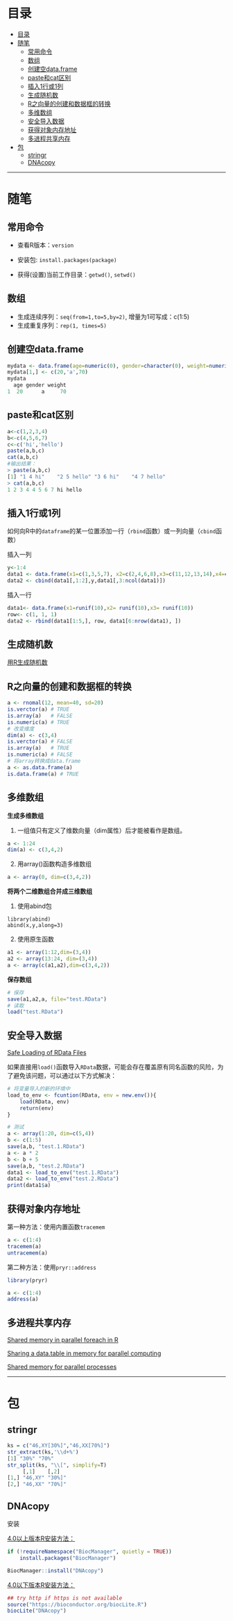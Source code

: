# 目录

<!--自动插入TOC：https://github.com/ekalinin/github-markdown-toc-->
<!--ts-->
* [目录](#目录)
* [随笔](#随笔)
   * [常用命令](#常用命令)
   * [数组](#数组)
   * [创建空data.frame](#创建空dataframe)
   * [paste和cat区别](#paste和cat区别)
   * [插入1行或1列](#插入1行或1列)
   * [生成随机数](#生成随机数)
   * [R之向量的创建和数据框的转换](#r之向量的创建和数据框的转换)
   * [多维数组](#多维数组)
   * [安全导入数据](#安全导入数据)
   * [获得对象内存地址](#获得对象内存地址)
   * [多进程共享内存](#多进程共享内存)
* [包](#包)
   * [stringr](#stringr)
   * [DNAcopy](#dnacopy)
<!--te-->

----

# 随笔

## 常用命令

* 查看R版本：`version`

* 安装包: `install.packages(package)`

* 获得(设置)当前工作目录：`getwd()`, `setwd()`

  

## 数组

* 生成连续序列：`seq(from=1,to=5,by=2)`, 增量为1可写成：c(1:5)
* 生成重复序列：`rep(1, times=5)`


## 创建空data.frame

```R
mydata <- data.frame(age=numeric(0), gender=character(0), weight=numeric(0), stringsAsFactors=FALSE))
mydata[1,] <- c(20,'a',70)
mydata
  age gender weight
1  20      a     70
```

## paste和cat区别

```R
a<-c(1,2,3,4)
b<-c(4,5,6,7)
c<-c('hi','hello')
paste(a,b,c)
cat(a,b,c)
#输出结果：
> paste(a,b,c)
[1] "1 4 hi"    "2 5 hello" "3 6 hi"    "4 7 hello"
> cat(a,b,c)
1 2 3 4 4 5 6 7 hi hello
```

## 插入1行或1列

如何向R中的`dataframe`的某一位置添加一行（`rbind`函数）或一列向量（`cbind`函数）

插入一列

```R
y<-1:4
data1 <- data.frame(x1=c(1,3,5,7), x2=c(2,4,6,8),x3=c(11,12,13,14),x4=c(15,16,17,18))
data2 <- cbind(data1[,1:2],y,data1[,3:ncol(data1)])
```

插入一行

```R
data1<- data.frame(x1=runif(10),x2= runif(10),x3= runif(10))
row<- c(1, 1, 1)
data2 <- rbind(data1[1:5,], row, data1[6:nrow(data1), ])
```




## 生成随机数

[用R生成随机数](https://blog.csdn.net/wangd6/article/details/59119307)

## R之向量的创建和数据框的转换

```R
a <- rnomal(12, mean=40, sd=20)
is.verctor(a) # TRUE
is.array(a)   # FALSE
is.numeric(a) # TRUE
# 改变维度
dim(a) <- c(3,4)
is.verctor(a) # FALSE
is.array(a)   # TRUE
is.numeric(a) # FALSE
# 将array转换成data.frame
a <- as.data.frame(a)
is.data.frame(a) # TRUE
```



## 多维数组



**生成多维数组**

1. 一组值只有定义了维数向量（dim属性）后才能被看作是数组。

```R
a <- 1:24
dim(a) <- c(3,4,2)
```

2. 用array()函数构造多维数组

```R
a <- array(0, dim=c(3,4,2))
```

**将两个二维数组合并成三维数组**

1. 使用abind包

```
library(abind)
abind(x,y,along=3)
```

2. 使用原生函数

```R
a1 <- array(1:12,dim=(3,4))
a2 <- array(13:24, dim=(3,4))
a <- array(c(a1,a2),dim=c(3,4,2))
```

**保存数组**

```R
# 保存
save(a1,a2,a, file="test.RData")
# 读取
load("test.RData")
```





## 安全导入数据

[Safe Loading of RData Files](https://www.r-bloggers.com/2016/04/safe-loading-of-rdata-files-2/)

如果直接用`load()`函数导入`RData`数据，可能会存在覆盖原有同名函数的风险，为了避免该问题，可以通过以下方式解决：

```R
# 将变量导入的新的环境中
load_to_env <- fcuntion(RData, env = new.env()){
    load(RData, env)
    return(env) 
}

# 测试
a <- array(1:20, dim=c(5,4))
b <- c(1:5)
save(a,b, "test.1.RData")
a <- a * 2
b <- b + 5
save(a,b, "test.2.RData")
data1 <- load_to_env("test.1.RData")
data2 <- load_to_env("test.2.RData")
print(data1$a)
```



## 获得对象内存地址

第一种方法：使用内置函数`tracemem`

```R
a <- c(1:4)
tracemem(a)
untracemem(a)
```

第二种方法：使用`pryr::address`

```R
library(pryr)

a <- c(1:4)
address(a)
```



## 多进程共享内存

[Shared memory in parallel foreach in R](https://stackoverflow.com/questions/31575585/shared-memory-in-parallel-foreach-in-r)

[Sharing a data.table in memory for parallel computing](https://stackoverflow.com/questions/32714692/sharing-a-data-table-in-memory-for-parallel-computing)

[Shared memory for parallel processes](https://stackoverflow.com/questions/17000821/shared-memory-for-parallel-processes)








----

# 包

## stringr

```R
ks = c("46,XY[30%]","46,XX[70%]")
str_extract(ks,'\\d+%')
[1] "30%" "70%"
str_split(ks, "\\[", simplify=T)
     [,1]    [,2]  
[1,] "46,XY" "30%]"
[2,] "46,XX" "70%]"
```


## DNAcopy

安装

[4.0以上版本R安装方法：](http://www.bioconductor.org/packages/release/bioc/html/DNAcopy.html)

```r
if (!requireNamespace("BiocManager", quietly = TRUE))
    install.packages("BiocManager")

BiocManager::install("DNAcopy")
```

[4.0以下版本R安装方法：](https://bioconductor.riken.jp/packages/3.1/bioc/html/DNAcopy.html)

```r
## try http if https is not available
source("https://bioconductor.org/biocLite.R")
biocLite("DNAcopy")
```